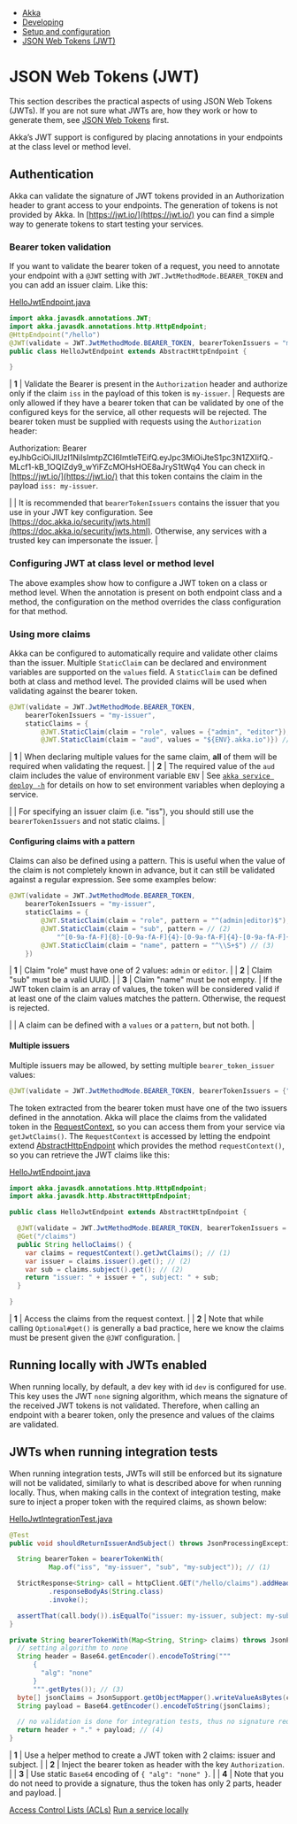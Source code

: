 <!-- <nav> -->
- [Akka](../index.html)
- [Developing](index.html)
- [Setup and configuration](setup-and-configuration/index.html)
- [JSON Web Tokens (JWT)](auth-with-jwts.html)

<!-- </nav> -->

# JSON Web Tokens (JWT)

This section describes the practical aspects of using JSON Web Tokens (JWTs). If you are not sure what JWTs are, how they work or how to generate them, see [JSON Web Tokens](../reference/jwts.html) first.

Akka’s JWT support is configured by placing annotations in your endpoints at the class level or method level.

## <a href="about:blank#_authentication"></a> Authentication

Akka can validate the signature of JWT tokens provided in an Authorization header to grant access to your endpoints. The generation of tokens is not provided by Akka. In [https://jwt.io/](https://jwt.io/) you can find a simple way to generate tokens to start testing your services.

### <a href="about:blank#_bearer_token_validation"></a> Bearer token validation

If you want to validate the bearer token of a request, you need to annotate your endpoint with a `@JWT` setting with `JWT.JwtMethodMode.BEARER_TOKEN` and you can add an issuer claim. Like this:

[HelloJwtEndpoint.java](https://github.com/akka/akka-sdk/blob/main/samples/endpoint-jwt/src/main/java/hellojwt/api/HelloJwtEndpoint.java)
```java
import akka.javasdk.annotations.JWT;
import akka.javasdk.annotations.http.HttpEndpoint;
@HttpEndpoint("/hello")
@JWT(validate = JWT.JwtMethodMode.BEARER_TOKEN, bearerTokenIssuers = "my-issuer") // (1)
public class HelloJwtEndpoint extends AbstractHttpEndpoint {

}
```

| **1** | Validate the Bearer is present in the `Authorization` header and authorize only if the claim `iss` in the payload of this token is `my-issuer`. |
Requests are only allowed if they have a bearer token that can be validated by one of the configured keys for the service, all other requests will be rejected. The bearer token must be supplied with requests using the `Authorization` header:

Authorization: Bearer eyJhbGciOiJIUzI1NiIsImtpZCI6ImtleTEifQ.eyJpc3MiOiJteS1pc3N1ZXIifQ.-MLcf1-kB_1OQIZdy9_wYiFZcMOHsHOE8aJryS1tWq4 You can check in [https://jwt.io/](https://jwt.io/) that this token contains the claim in the payload `iss: my-issuer`.

|  | It is recommended that `bearerTokenIssuers` contains the issuer that you use in your JWT key configuration. See [https://doc.akka.io/security/jwts.html](https://doc.akka.io/security/jwts.html). Otherwise, any services with a trusted key can impersonate the issuer. |

### <a href="about:blank#_configuring_jwt_at_class_level_or_method_level"></a> Configuring JWT at class level or method level

The above examples show how to configure a JWT token on a class or method level. When the annotation is present on both endpoint class and a method, the configuration on the method overrides the class configuration for that method.

### <a href="about:blank#_using_more_claims"></a> Using more claims

Akka can be configured to automatically require and validate other claims than the issuer. Multiple `StaticClaim` can be declared and environment variables are supported on the `values` field. A `StaticClaim` can be defined both at class and method level. The provided claims will be used when validating against the bearer token.

```java
@JWT(validate = JWT.JwtMethodMode.BEARER_TOKEN,
    bearerTokenIssuers = "my-issuer",
    staticClaims = {
        @JWT.StaticClaim(claim = "role", values = {"admin", "editor"}), // (1)
        @JWT.StaticClaim(claim = "aud", values = "${ENV}.akka.io")}) // (2)
```

| **1** | When declaring multiple values for the same claim, **all** of them will be required when validating the request. |
| **2** | The required value of the `aud` claim includes the value of environment variable `ENV` |
See <a href="../reference/cli/akka-cli/index.html">`akka service deploy -h`</a> for details on how to set environment variables when deploying a service.

|  | For specifying an issuer claim (i.e. "iss"), you should still use the `bearerTokenIssuers` and not static claims. |

#### <a href="about:blank#_configuring_claims_with_a_pattern"></a> Configuring claims with a pattern

Claims can also be defined using a pattern. This is useful when the value of the claim is not completely known in advance, but it can still be validated against a regular expression. See some examples below:

```java
@JWT(validate = JWT.JwtMethodMode.BEARER_TOKEN,
    bearerTokenIssuers = "my-issuer",
    staticClaims = {
        @JWT.StaticClaim(claim = "role", pattern = "^(admin|editor)$"), // (1)
        @JWT.StaticClaim(claim = "sub", pattern = // (2)
            "^[0-9a-fA-F]{8}-[0-9a-fA-F]{4}-[0-9a-fA-F]{4}-[0-9a-fA-F]{4}-[0-9a-fA-F]{12}$"),
        @JWT.StaticClaim(claim = "name", pattern = "^\\S+$") // (3)
    })
```

| **1** | Claim "role" must have one of 2 values: `admin` or `editor`. |
| **2** | Claim "sub" must be a valid UUID. |
| **3** | Claim "name" must be not empty. |
If the JWT token claim is an array of values, the token will be considered valid if at least one of the claim values matches the pattern. Otherwise, the request is rejected.

|  | A claim can be defined with a `values` or a `pattern`, but not both. |

#### <a href="about:blank#_multiple_issuers"></a> Multiple issuers

Multiple issuers may be allowed, by setting multiple `bearer_token_issuer` values:

```java
@JWT(validate = JWT.JwtMethodMode.BEARER_TOKEN, bearerTokenIssuers = {"my-issuer", "my-issuer2"}, staticClaims = @JWT.StaticClaim(claim = "sub", values = "my-subject"))
```
The token extracted from the bearer token must have one of the two issuers defined in the annotation.
Akka will place the claims from the validated token in the [RequestContext](_attachments/api/akka/javasdk/http/RequestContext.html), so you can access them from your service via `getJwtClaims()`. The `RequestContext` is accessed by letting the endpoint extend [AbstractHttpEndpoint](_attachments/api/akka/javasdk/http/AbstractHttpEndpoint.html) which provides the method `requestContext()`, so you can retrieve the JWT claims like this:

[HelloJwtEndpoint.java](https://github.com/akka/akka-sdk/blob/main/samples/endpoint-jwt/src/main/java/hellojwt/api/HelloJwtEndpoint.java)
```java
import akka.javasdk.annotations.http.HttpEndpoint;
import akka.javasdk.http.AbstractHttpEndpoint;

public class HelloJwtEndpoint extends AbstractHttpEndpoint {

  @JWT(validate = JWT.JwtMethodMode.BEARER_TOKEN, bearerTokenIssuers = {"my-issuer", "my-issuer2"}, staticClaims = @JWT.StaticClaim(claim = "sub", values = "my-subject"))
  @Get("/claims")
  public String helloClaims() {
    var claims = requestContext().getJwtClaims(); // (1)
    var issuer = claims.issuer().get(); // (2)
    var sub = claims.subject().get(); // (2)
    return "issuer: " + issuer + ", subject: " + sub;
  }

}
```

| **1** | Access the claims from the request context. |
| **2** | Note that while calling `Optional#get()` is generally a bad practice, here we know the claims must be present given the `@JWT` configuration. |

## <a href="about:blank#_running_locally_with_jwts_enabled"></a> Running locally with JWTs enabled

When running locally, by default, a dev key with id `dev` is configured for use. This key uses the JWT `none` signing algorithm, which means the signature of the received JWT tokens is not validated. Therefore, when calling an endpoint with a bearer token, only the presence and values of the claims are validated.

## <a href="about:blank#_jwts_when_running_integration_tests"></a> JWTs when running integration tests

When running integration tests, JWTs will still be enforced but its signature will not be validated, similarly to what is described above for when running locally. Thus, when making calls in the context of integration testing, make sure to inject a proper token with the required claims, as shown below:

[HelloJwtIntegrationTest.java](https://github.com/akka/akka-sdk/blob/main/samples/endpoint-jwt/src/test/java/hellojwt/api/HelloJwtIntegrationTest.java)
```java
@Test
public void shouldReturnIssuerAndSubject() throws JsonProcessingException {

  String bearerToken = bearerTokenWith(
          Map.of("iss", "my-issuer", "sub", "my-subject")); // (1)

  StrictResponse<String> call = httpClient.GET("/hello/claims").addHeader("Authorization","Bearer "+ bearerToken) // (2)
          .responseBodyAs(String.class)
          .invoke();

  assertThat(call.body()).isEqualTo("issuer: my-issuer, subject: my-subject");
}

private String bearerTokenWith(Map<String, String> claims) throws JsonProcessingException {
  // setting algorithm to none
  String header = Base64.getEncoder().encodeToString("""
      {
        "alg": "none"
      }
      """.getBytes()); // (3)
  byte[] jsonClaims = JsonSupport.getObjectMapper().writeValueAsBytes(claims);
  String payload = Base64.getEncoder().encodeToString(jsonClaims);

  // no validation is done for integration tests, thus no signature required
  return header + "." + payload; // (4)
}
```

| **1** | Use a helper method to create a JWT token with 2 claims: issuer and subject. |
| **2** | Inject the bearer token as header with the key `Authorization`. |
| **3** | Use static `Base64` encoding of `{ "alg": "none" }`. |
| **4** | Note that you do not need to provide a signature, thus the token has only 2 parts, header and payload. |

<!-- <footer> -->
<!-- <nav> -->
[Access Control Lists (ACLs)](access-control.html) [Run a service locally](running-locally.html)
<!-- </nav> -->

<!-- </footer> -->

<!-- <aside> -->

<!-- </aside> -->